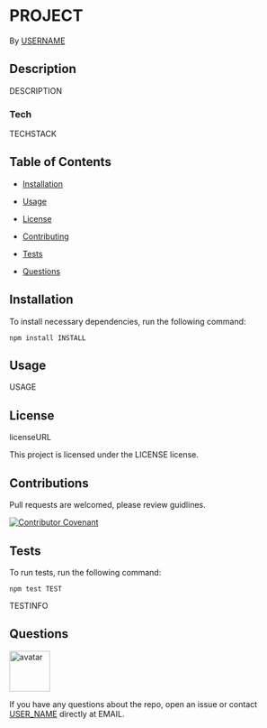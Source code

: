 # PROJECT

By [USERNAME](USERURL)

## Description

DESCRIPTION

### Tech

TECHSTACK

## Table of Contents

* [Installation](#installation)

* [Usage](#usage)

* [License](#license)

* [Contributing](#contributing)

* [Tests](#tests)

* [Questions](#questions)

## Installation

To install necessary dependencies, run the following command:

```
npm install INSTALL
```

## Usage

USAGE

## License

licenseURL

This project is licensed under the LICENSE license.

## Contributions

Pull requests are welcomed, please review guidlines.

[![Contributor Covenant](https://img.shields.io/badge/Contributor%20Covenant-v2.0%20adopted-ff69b4.svg)](code_of_conduct.md)

## Tests

To run tests, run the following command:

```
npm test TEST
```

TESTINFO

## Questions

<img class="avatar" alt="avatar" src="AVATAR" width="72" height="72">

If you have any questions about the repo, open an issue or contact [USER_NAME](USERURL) directly at EMAIL.